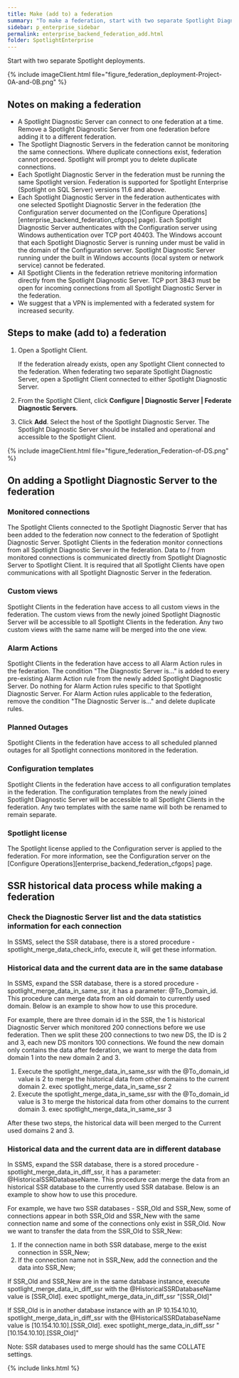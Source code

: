 ```yaml
---
title: Make (add to) a federation
summary: "To make a federation, start with two separate Spotlight Diagnostic Server deployments. More Spotlight Diagnostic Server deployments can now be added to the federation."
sidebar: p_enterprise_sidebar
permalink: enterprise_backend_federation_add.html
folder: SpotlightEnterprise
---
```


Start with two separate Spotlight deployments.

{% include imageClient.html file="figure_federation_deployment-Project-0A-and-0B.png" %}

## Notes on making a federation

* A Spotlight Diagnostic Server can connect to one federation at a time. Remove a Spotlight Diagnostic Server from one federation before adding it to a different federation.
* The Spotlight Diagnostic Servers in the federation cannot be monitoring the same connections. Where duplicate connections exist, federation cannot proceed. Spotlight will prompt you to delete duplicate connections.
* Each Spotlight Diagnostic Server in the federation must be running the same Spotlight version. Federation is supported for Spotlight Enterprise (Spotlight on SQL Server) versions 11.6 and above.
* Each Spotlight Diagnostic Server in the federation authenticates with one selected Spotlight Diagnostic Server in the federation (the Configuration server documented on the [Configure Operations][enterprise_backend_federation_cfgops] page). Each Spotlight Diagnostic Server authenticates with the Configuration server using Windows authentication over TCP port 40403. The Windows account that each Spotlight Diagnostic Server is running under must be valid in the domain of the Configuration server. Spotlight Diagnostic Server running under the built in Windows accounts (local system or network service) cannot be federated.
* All Spotlight Clients in the federation retrieve monitoring information directly from the Spotlight Diagnostic Server. TCP port 3843 must be open for incoming connections from all Spotlight Diagnostic Server in the federation.
* We suggest that a VPN is implemented with a federated system for increased security.

## Steps to make (add to) a federation

1. Open a Spotlight Client.

   If the federation already exists, open any Spotlight Client connected to the federation. When federating two separate Spotlight Diagnostic Server, open a Spotlight Client connected to either Spotlight Diagnostic Server.
2. From the Spotlight Client, click **Configure \| Diagnostic Server \| Federate Diagnostic Servers**.
3. Click **Add**. Select the host of the Spotlight Diagnostic Server. The Spotlight Diagnostic Server should be installed and operational and accessible to the Spotlight Client.


{% include imageClient.html file="figure_federation_Federation-of-DS.png" %}


## On adding a Spotlight Diagnostic Server to the federation

### Monitored connections
The Spotlight Clients connected to the Spotlight Diagnostic Server that has been added to the federation now connect to the federation of Spotlight Diagnostic Server. Spotlight Clients in the federation monitor connections from all Spotlight Diagnostic Server in the federation. Data to / from monitored connections is communicated directly from Spotlight Diagnostic Server to Spotlight Client. It is required that all Spotlight Clients have open communications with all Spotlight Diagnostic Server in the federation.

### Custom views
Spotlight Clients in the federation have access to all custom views in the federation. The custom views from the newly joined Spotlight Diagnostic Server will be accessible to all Spotlight Clients in the federation. Any two custom views with the same name will be merged into the one view.

### Alarm Actions
Spotlight Clients in the federation have access to all Alarm Action rules in the federation. The condition "The Diagnostic Server is…" is added to every pre-existing Alarm Action rule from the newly added Spotlight Diagnostic Server. Do nothing for Alarm Action rules specific to that Spotlight Diagnostic Server. For Alarm Action rules applicable to the federation, remove the condition "The Diagnostic Server is…" and delete duplicate rules.

### Planned Outages
Spotlight Clients in the federation have access to all scheduled planned outages for all Spotlight connections monitored in the federation.

### Configuration templates
Spotlight Clients in the federation have access to all configuration templates in the federation. The configuration templates from the newly joined Spotlight Diagnostic Server will be accessible to all Spotlight Clients in the federation. Any two templates with the same name will both be renamed to remain separate.

### Spotlight license
The Spotlight license applied to the Configuration server is applied to the federation. For more information, see the Configuration server on the  [Configure Operations][enterprise_backend_federation_cfgops] page.

## SSR historical data process while making a federation

### Check the Diagnostic Server list and the data statistics information for each connection
In SSMS, select the SSR database, there is a stored procedure - spotlight_merge_data_check_info, execute it, will get these information.


### Historical data and the current data are in the same database
In SSMS, expand the SSR database, there is a stored procedure - spotlight_merge_data_in_same_ssr, it has a parameter: @To_Domain_id. This procedure can merge data from an old domain to currently used domain. Below is an example to show how to use this procedure.

For example, there are three domain id in the SSR, the 1 is historical Diagnostic Server which monitored 200 connections before we use federation. Then we split these 200 connections to two new DS, the ID is 2 and 3, each new DS monitors 100 connections. We found the new domain only contains the data after federation, we want to merge the data from domain 1 into the new domain 2 and 3.
 
1. Execute the spotlight_merge_data_in_same_ssr with the @To_domain_id value is 2 to merge the historical data from other domains to the current domain 2.
    exec spotlight_merge_data_in_same_ssr 2  
2. Execute the spotlight_merge_data_in_same_ssr with the @To_domain_id value is 3 to merge the historical data from other domains to the current domain 3.
    exec spotlight_merge_data_in_same_ssr 3
	
After these two steps, the historical data will been merged to the Current used domains 2 and 3.


### Historical data and the current data are in different database

In SSMS, expand the SSR database, there is a stored procedure - spotlight_merge_data_in_diff_ssr, it has a parameter: @HistoricalSSRDatabaseName. This procedure can merge the data from an historical SSR database to the currently used SSR database. Below is an example to show how to use this procedure.

For example, we have two SSR databases - SSR_Old and SSR_New, some of connections appear in both SSR_Old and SSR_New with the same connection name and some of the connections only exist in SSR_Old. Now we want to transfer the data from the SSR_Old to SSR_New:
1. If the connection name in both SSR database, merge to the exist connection in SSR_New;
2. If the connection name not in SSR_New, add the connection and the data into SSR_New;    

If SSR_Old and SSR_New are in the same database instance, execute spotlight_merge_data_in_diff_ssr with the @HistoricalSSRDatabaseName value is [SSR_Old].
exec spotlight_merge_data_in_diff_ssr "[SSR_Old]"

If SSR_Old is in another database instance with an IP 10.154.10.10, spotlight_merge_data_in_diff_ssr with the @HistoricalSSRDatabaseName value is [10.154.10.10].[SSR_Old].
exec spotlight_merge_data_in_diff_ssr "[10.154.10.10].[SSR_Old]"

Note:  SSR databases used to merge should has the same COLLATE settings.

{% include links.html %}
